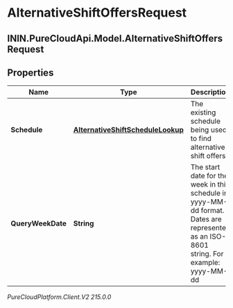# AlternativeShiftOffersRequest

## ININ.PureCloudApi.Model.AlternativeShiftOffersRequest

## Properties

|Name | Type | Description | Notes|
|------------ | ------------- | ------------- | -------------|
| **Schedule** | [**AlternativeShiftScheduleLookup**](AlternativeShiftScheduleLookup) | The existing schedule being used to find alternative shift offers | |
| **QueryWeekDate** | **String** | The start date for the week in this schedule in yyyy-MM-dd format. Dates are represented as an ISO-8601 string. For example: yyyy-MM-dd | |



_PureCloudPlatform.Client.V2 215.0.0_
